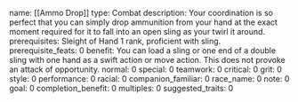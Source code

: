 name: [[Ammo Drop]]
type: Combat
description: Your coordination is so perfect that you can simply drop ammunition from your hand at the exact moment required for it to fall into an open sling as your twirl it around.
prerequisites: Sleight of Hand 1 rank, proficient with sling.
prerequisite_feats: 0
benefit: You can load a sling or one end of a double sling with one hand as a swift action or move action. This does not provoke an attack of opportunity.
normal: 0
special: 0
teamwork: 0
critical: 0
grit: 0
style: 0
performance: 0
racial: 0
companion_familiar: 0
race_name: 0
note: 0
goal: 0
completion_benefit: 0
multiples: 0
suggested_traits: 0
